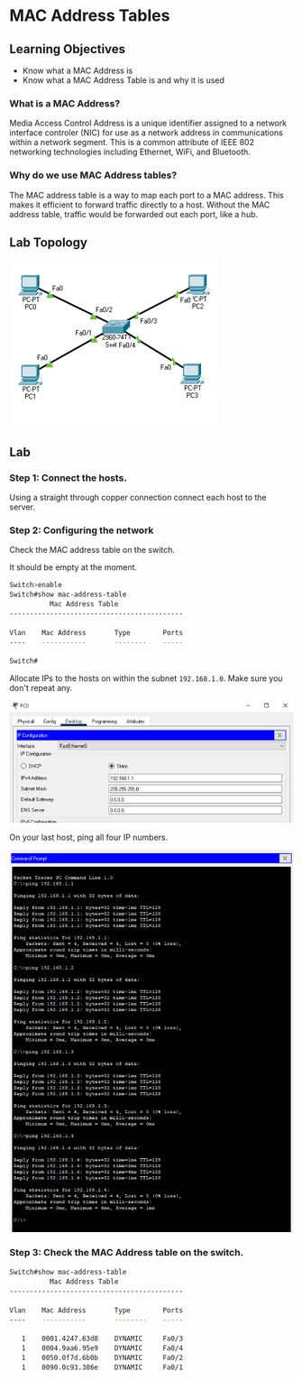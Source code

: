 # MAC Address Tables

## Learning Objectives 

* Know what a MAC Address is
* Know what a MAC Address Table is and why it is used
  
### What is a MAC Address?

Media Access Control Address is a unique identifier assigned to a network interface controler (NIC) for use as a network address in communications within a network segment. This is a common attribute of IEEE 802 networking technologies including Ethernet, WiFi, and Bluetooth. 

### Why do we use MAC Address tables? 

The MAC address table is a way to map each port to a MAC address. This makes it efficient to forward traffic directly to a host. Without the MAC address table, traffic would be forwarded out each port, like a hub.

## Lab Topology 

![](2021-08-08-18-02-10.png)

## Lab

### Step 1: Connect the hosts. 

Using a straight through copper connection connect each host to the server. 

### Step 2: Configuring the network
Check the MAC address table on the switch. 

It should be empty at the moment. 


```bash
Switch>enable
Switch#show mac-address-table
          Mac Address Table
-------------------------------------------

Vlan    Mac Address       Type        Ports
----    -----------       --------    -----

Switch#
```

Allocate IPs to the hosts on within the subnet `192.168.1.0`. Make sure you don't repeat any. 

![](2021-08-08-18-05-23.png)

On  your last host, ping all four IP numbers. 

![](2021-08-08-18-07-18.png)

### Step 3: Check the MAC Address table on the switch. 

```bash
Switch#show mac-address-table
          Mac Address Table
-------------------------------------------

Vlan    Mac Address       Type        Ports
----    -----------       --------    -----

   1    0001.4247.63d8    DYNAMIC     Fa0/3
   1    0004.9aa6.95e9    DYNAMIC     Fa0/4
   1    0050.0f7d.6b0b    DYNAMIC     Fa0/2
   1    0090.0c93.386e    DYNAMIC     Fa0/1
```
